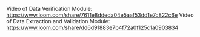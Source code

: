 Video of Data Verification Module: https://www.loom.com/share/7611e8ddeda04e5aaf53dd1e7c822c6e
Video of Data Extraction and Validation Module: https://www.loom.com/share/dd6d91883e7b4f72a0f125c1a0903834

